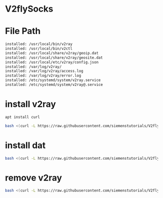 # V2flySocks
# File Path
````bash
installed: /usr/local/bin/v2ray
installed: /usr/local/bin/v2ctl
installed: /usr/local/share/v2ray/geoip.dat
installed: /usr/local/share/v2ray/geosite.dat
installed: /usr/local/etc/v2ray/config.json
installed: /var/log/v2ray/
installed: /var/log/v2ray/access.log
installed: /var/log/v2ray/error.log
installed: /etc/systemd/system/v2ray.service
installed: /etc/systemd/system/v2ray@.service
````

# install v2ray
```bash
apt install curl
````
```bash
bash <(curl -L https://raw.githubusercontent.com/siemenstutorials/V2flySocks/master/v2fly.sh)
````
# install dat
```bash
bash <(curl -L https://raw.githubusercontent.com/siemenstutorials/V2flySocks/master/install_dat.sh)
````
# remove v2ray
```bash
bash <(curl -L https://raw.githubusercontent.com/siemenstutorials/V2flySocks/master/v2fly.sh) --remove
````
